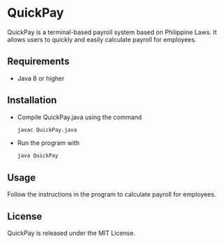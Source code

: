 # QuickPay

QuickPay is a terminal-based payroll system based on Philippine Laws. It allows users to quickly and easily calculate payroll for employees.

## Requirements

- Java 8 or higher

## Installation

- Compile QuickPay.java using the command

  ```bash
  javac QuickPay.java
  ```

- Run the program with

  ```bash
  java QuickPay
  ```

## Usage

Follow the instructions in the program to calculate payroll for employees.

## License

QuickPay is released under the MIT License.
